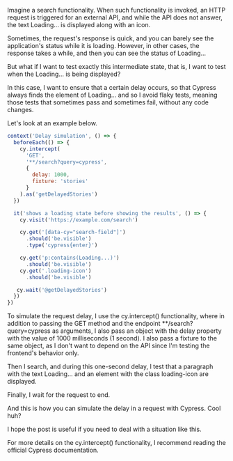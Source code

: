 Imagine a search functionality. When such functionality is invoked, an HTTP request is triggered for an external API, and while the API does not answer, the text Loading... is displayed along with an icon.

Sometimes, the request's response is quick, and you can barely see the application's status while it is loading. However, in other cases, the response takes a while, and then you can see the status of Loading...

But what if I want to test exactly this intermediate state, that is, I want to test when the Loading... is being displayed?

In this case, I want to ensure that a certain delay occurs, so that Cypress always finds the element of Loading... and so I avoid flaky tests, meaning those tests that sometimes pass and sometimes fail, without any code changes.

Let's look at an example below.
```js
context('Delay simulation', () => {
  beforeEach(() => {
    cy.intercept(
      'GET',
      '**/search?query=cypress',
      {
        delay: 1000,
        fixture: 'stories'
      }
    ).as('getDelayedStories')
  })

  it('shows a loading state before showing the results', () => {
    cy.visit('https://example.com/search')

    cy.get('[data-cy="search-field"]')
      .should('be.visible')
      .type('cypress{enter}')

    cy.get('p:contains(Loading...)')
      .should('be.visible')
    cy.get('.loading-icon')
      .should('be.visible')

   cy.wait('@getDelayedStories')
  }) 
})
```
To simulate the request delay, I use the cy.intercept() functionality, where in addition to passing the GET method and the endpoint **/search?query=cypress as arguments, I also pass an object with the delay property with the value of 1000 milliseconds (1 second). I also pass a fixture to the same object, as I don't want to depend on the API since I'm testing the frontend's behavior only.

Then I search, and during this one-second delay, I test that a paragraph with the text Loading... and an element with the class loading-icon are displayed.

Finally, I wait for the request to end.

And this is how you can simulate the delay in a request with Cypress. Cool huh?

I hope the post is useful if you need to deal with a situation like this.

For more details on the cy.intercept() functionality, I recommend reading the official Cypress documentation.
